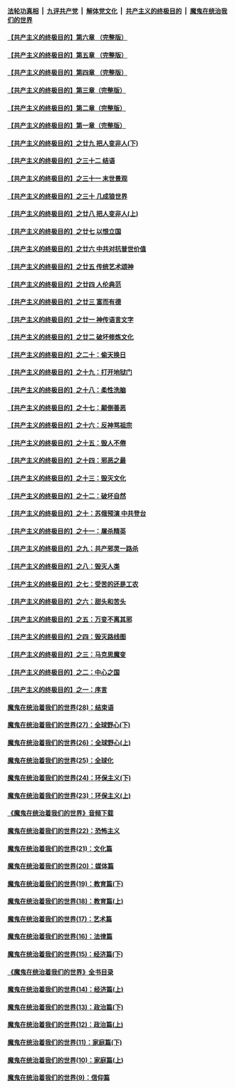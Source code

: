 ####  [法轮功真相](../../../../basic/blob/master/README.md?t=07091002) &nbsp;|&nbsp; [九评共产党](../../../../9ping.md/blob/master/README.md?t=07091002) &nbsp;|&nbsp; [解体党文化](../../../../jtdwh.md/blob/master/README.md?t=07091002)  &nbsp;|&nbsp; [共产主义的终极目的](../../../../gczydzjmd.md/blob/master/README.md?t=07091002) &nbsp;|&nbsp; [魔鬼在统治我们的世界](../../../../mgztzwmdsj.md/blob/master/README.md?t=07091002) 

#### [【共产主义的终极目的】第六章 （完整版）](../pages/nsc422/n11428913.md?t=07091002) 

#### [【共产主义的终极目的】第五章 （完整版）](../pages/nsc422/n11428912.md?t=07091002) 

#### [【共产主义的终极目的】第四章 （完整版）](../pages/nsc422/n11428907.md?t=07091002) 

#### [【共产主义的终极目的】第三章（完整版）](../pages/nsc422/n11428848.md?t=07091002) 

#### [【共产主义的终极目的】第二章（完整版）](../pages/nsc422/n11428831.md?t=07091002) 

#### [【共产主义的终极目的】第一章（完整版）](../pages/nsc422/n11417651.md?t=07091002) 

#### [【共产主义的终极目的】之廿九 把人变非人(下)](../pages/nsc422/n11344140.md?t=07091002) 

#### [【共产主义的终极目的】之三十二 结语](../pages/nsc422/n11360535.md?t=07091002) 

#### [【共产主义的终极目的】之三十一 末世景观](../pages/nsc422/n11351129.md?t=07091002) 

#### [【共产主义的终极目的】之三十 几成狼世界](../pages/nsc422/n11348280.md?t=07091002) 

#### [【共产主义的终极目的】之廿八 把人变非人(上)](../pages/nsc422/n11340492.md?t=07091002) 

#### [【共产主义的终极目的】之廿七 以恨立国](../pages/nsc422/n11336944.md?t=07091002) 

#### [【共产主义的终极目的】之廿六 中共对抗普世价值](../pages/nsc422/n11324785.md?t=07091002) 

#### [【共产主义的终极目的】之廿五 传统艺术颂神](../pages/nsc422/n11296396.md?t=07091002) 

#### [【共产主义的终极目的】之廿四 人伦典范](../pages/nsc422/n11296397.md?t=07091002) 

#### [【共产主义的终极目的】之廿三 富而有德](../pages/nsc422/n11283598.md?t=07091002) 

#### [【共产主义的终极目的】之廿一 神传语言文字](../pages/nsc422/n11263265.md?t=07091002) 

#### [【共产主义的终极目的】之廿二 破坏修炼文化](../pages/nsc422/n11245728.md?t=07091002) 

#### [【共产主义的终极目的】之二十：偷天换日](../pages/nsc422/n11238846.md?t=07091002) 

#### [【共产主义的终极目的】之十九：打开地狱门](../pages/nsc422/n11206376.md?t=07091002) 

#### [【共产主义的终极目的】之十八：柔性洗脑](../pages/nsc422/n11199994.md?t=07091002) 

#### [【共产主义的终极目的】之十七：颠倒善恶](../pages/nsc422/n11179782.md?t=07091002) 

#### [【共产主义的终极目的】之十六：反神骂祖宗](../pages/nsc422/n11166798.md?t=07091002) 

#### [【共产主义的终极目的】之十五：毁人不倦](../pages/nsc422/n11166792.md?t=07091002) 

#### [【共产主义的终极目的】之十四：邪恶之最](../pages/nsc422/n11150249.md?t=07091002) 

#### [【共产主义的终极目的】之十三：毁灭文化](../pages/nsc422/n11135227.md?t=07091002) 

#### [【共产主义的终极目的】之十二：破坏自然](../pages/nsc422/n11135214.md?t=07091002) 

#### [【共产主义的终极目的】之十：苏俄预演 中共登台](../pages/nsc422/n11118424.md?t=07091002) 

#### [【共产主义的终极目的】之十一：屠杀精英](../pages/nsc422/n11118442.md?t=07091002) 

#### [【共产主义的终极目的】之九：共产邪灵一路杀](../pages/nsc422/n11114139.md?t=07091002) 

#### [【共产主义的终极目的】之八：毁灭人类](../pages/nsc422/n11108503.md?t=07091002) 

#### [【共产主义的终极目的】之七：受苦的还是工农](../pages/nsc422/n11101809.md?t=07091002) 

#### [【共产主义的终极目的】之六：甜头和苦头](../pages/nsc422/n11096971.md?t=07091002) 

#### [【共产主义的终极目的】之五：万变不离其邪](../pages/nsc422/n11091285.md?t=07091002) 

#### [【共产主义的终极目的】之四：毁灭路线图](../pages/nsc422/n11086284.md?t=07091002) 

#### [【共产主义的终极目的】之三：马克思魔变](../pages/nsc422/n11061941.md?t=07091002) 

#### [【共产主义的终极目的】之二：中心之国](../pages/nsc422/n11047728.md?t=07091002) 

#### [【共产主义的终极目的】之一：序言](../pages/nsc422/n11086077.md?t=07091002) 

#### [魔鬼在统治着我们的世界(28)：结束语](../pages/nsc422/n10936246.md?t=07091002) 

#### [魔鬼在统治着我们的世界(27)：全球野心(下)](../pages/nsc422/n10928319.md?t=07091002) 

#### [魔鬼在统治着我们的世界(26)：全球野心(上)](../pages/nsc422/n10900318.md?t=07091002) 

#### [魔鬼在统治着我们的世界(25)：全球化](../pages/nsc422/n10788205.md?t=07091002) 

#### [魔鬼在统治着我们的世界(24)：环保主义(下)](../pages/nsc422/n10695307.md?t=07091002) 

#### [魔鬼在统治着我们的世界(23)：环保主义(上)](../pages/nsc422/n10688613.md?t=07091002) 

#### [《魔鬼在统治着我们的世界》音频下载](../pages/nsc422/n10635553.md?t=07091002) 

#### [魔鬼在统治着我们的世界(22)：恐怖主义](../pages/nsc422/n10614727.md?t=07091002) 

#### [魔鬼在统治着我们的世界(21)：文化篇](../pages/nsc422/n10597706.md?t=07091002) 

#### [魔鬼在统治着我们的世界(20)：媒体篇](../pages/nsc422/n10586579.md?t=07091002) 

#### [魔鬼在统治着我们的世界(19)：教育篇(下)](../pages/nsc422/n10564808.md?t=07091002) 

#### [魔鬼在统治着我们的世界(18)：教育篇(上)](../pages/nsc422/n10526970.md?t=07091002) 

#### [魔鬼在统治着我们的世界(17)：艺术篇](../pages/nsc422/n10499093.md?t=07091002) 

#### [魔鬼在统治着我们的世界(16)：法律篇](../pages/nsc422/n10485969.md?t=07091002) 

#### [魔鬼在统治着我们的世界(15)：经济篇(下)](../pages/nsc422/n10469975.md?t=07091002) 

#### [《魔鬼在统治着我们的世界》全书目录](../pages/nsc422/n10464261.md?t=07091002) 

#### [魔鬼在统治着我们的世界(14)：经济篇(上)](../pages/nsc422/n10457370.md?t=07091002) 

#### [魔鬼在统治着我们的世界(13)：政治篇(下)](../pages/nsc422/n10448270.md?t=07091002) 

#### [魔鬼在统治着我们的世界(12)：政治篇(上)](../pages/nsc422/n10444576.md?t=07091002) 

#### [魔鬼在统治着我们的世界(11)：家庭篇(下)](../pages/nsc422/n10440961.md?t=07091002) 

#### [魔鬼在统治着我们的世界(10)：家庭篇(上)](../pages/nsc422/n10435448.md?t=07091002) 

#### [魔鬼在统治着我们的世界(9)：信仰篇](../pages/nsc422/n10432159.md?t=07091002) 

